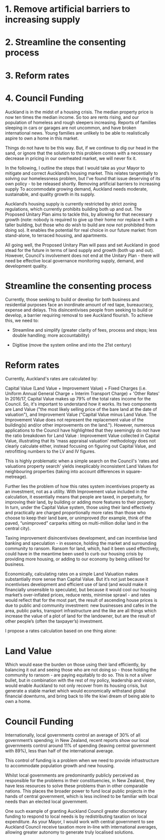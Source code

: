 # 1. Remove artificial barriers to increasing supply
# 2. Streamline the consenting process
# 3. Reform rates
# 4. Council Funding

Auckland is in the midst of a housing crisis. The median property price is now ten times the median income. So too are rents rising, and our population of homeless and rough sleepers increasing. Reports of families sleeping in cars or garages are not uncommon, and have broken international news. Young families are unlikely to be able to realistically aspire to own a home in this market.

Things do not have to be this way. But, if we continue to dig our head in the sand, or ignore that the solution to this problem comes with a necessary decrease in pricing in our overheated market, we will never fix it. 

In the following, I outline the steps that I would take as your Mayor to mitigate and correct Auckland’s housing market. This relates tangentially to solving our homelessness problem, but I've found that issue deserving of its own policy - to be released shortly.
Removing artificial barriers to increasing supply
To accommodate growing demand, Auckland needs moderate, sustainable, and quality growth in its supply.

Auckland’s housing supply is currently restricted by strict zoning regulations, which currently prohibits building both up and out. The Proposed Unitary Plan aims to tackle this, by allowing for that necessary growth (note: nobody is required to give up their home nor replace it with a taller building, but those who do wish to build are now not prohibited from doing so). It enables the potential for real choice in our future market: from stand-alone, to terraced housing, and apartments.

All going well, the Proposed Unitary Plan will pass and set Auckland in good stead for the future in terms of land supply and growth (both up and out). However, Council's involvement does not end at the Unitary Plan - there will need be effective local governance monitoring supply, demand, and development quality.

# Streamline the consenting process

Currently, those seeking to build or develop for both business and residential purposes face an inordinate amount of red tape, bureaucracy, expense and delays. This disincentivises people from seeking to build or develop, a barrier requiring removal to see Auckland flourish. To achieve this, we need to:

* Streamline and simplify (greater clarity of fees, process and steps; less double handling; more accountability)

* Digitise (move the system online and into the 21st century)

# Reform rates

Currently, Auckland's rates are calculated by:

Capital Value (Land Value + Improvement Value) + Fixed Charges (i.e. Uniform Annual General Charge + Interim Transport Charge) + 'Other Rates'
In 2016/17, Capital Value makes up 79% of the total rates income for the Council. So, it's important to understand how it works. Its two components are Land Value ("the most likely selling price of the bare land at the date of valuation"), and Improvement Value ("Capital Value minus Land Value. The Improvement Value does not represent the replacement value of the building(s) and/or other improvements on the land."). However, numerous applications to the Council have highlighted that they seemingly do not have the ratio breakdown for Land Value : Improvement Value collected in Capital Value, illustrating that its 'mass appraisal valuation' methodology does not clearly calculate either, instead focusing on figuring out Capital Value, and retrofitting numbers to the LV and IV figures.

This is highly problematic when a simple search on the Council's 'rates and valuations property search' yields inexplicably inconsistent Land Values for neighbouring properties (taking into account differences in square-metreage).

Further lies the problem of how this rates system incentivises property as an investment, not as a utility. With Improvement value included in the calculation, it essentially means that people are taxed, in perpetuity, for improving their land, by building or adding more features to their property. In turn, under the Capital Value system, those using their land effectively and practically are charged proportionally more rates than those who choose to keep their land bare, or unimproved (for example, think of the paved, “unimproved” carparks sitting on multi-million dollar land in the central city).

Taxing improvement disincentivises development, and can incentivise land banking and speculation - in essence, holding the market and surrounding community to ransom. Ransom for land, which, had it been used effectively, could have in the meantime been used to curb our housing crisis by providing more housing, or adding to our economy by being utilised for business.

Economically, calculating rates on a simple Land Valuation makes substantially more sense than Capital Value. But it’s not just because it incentivises development and efficient use of land (and would make it financially unsensible to speculate), but because it would cool our housing market’s over-inflated prices, reduce rents, minimise sprawl - and rates would reflect that for the most part, the result of ascending house prices is due to public and community investment: new businesses and cafes in the area, public parks, transport infrastructure and the like are all things which increase the value of a plot of land for the landowner, but are the result of other people’s (often the taxpayer’s) investment.

I propose a rates calculation based on one thing alone:

# Land Value

Which would ease the burden on those using their land efficiently, by balancing it out and seeing those who are not doing so - those holding the community to ransom - are paying equitably to do so. This is not a silver bullet, but in combination with the rest of my policy, leadership and vision, would enable Auckland to not only recover from its housing crisis, but generate a stable market which would economically withstand global financial downturns, and bring back to life the kiwi dream of being able to own a home.

# Council Funding
Internationally, local governments control an average of 30% of all government’s spending; in New Zealand, recent reports show our local governments control around 11% of spending (leaving central government with 89%), less than half of the international average.

This control of funding is a problem when we need to provide infrastructure to accommodate population growth and new housing.

Whilst local governments are predominantly publicly perceived as responsible for the problems in their constituencies, in New Zealand, they have less resources to solve these problems than in other comparable nations. This places the broader power to fund local public projects in the hands of central government, which is less inclined to be familiar with local needs than an elected local government.

One such example of granting Auckland Council greater discretionary funding to respond to local needs is by redistributing taxation on local expenditure. As your Mayor, I would work with central government to see Auckland Council receive taxation more in-line with international averages, allowing greater autonomy to generate truly localised solutions.
